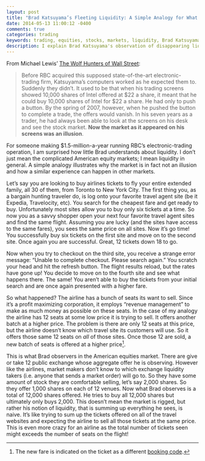 ```yaml
---
layout: post
title: "Brad Katsuyama’s Fleeting Liquidity: A Simple Analogy for What He Sees"
date: 2014-05-13 11:00:12 -0400
comments: true
categories: trading
keywords: trading, equities, stocks, markets, liquidity, Brad Katsuyama, Flash Boys, Michael Lewis, Wolf Hunters of Wall Street
description: I explain Brad Katsuyama's observation of disappearing liquidity in American stock markets.
---
```

From Michael Lewis’ [The Wolf Hunters of Wall Street](http://www.nytimes.com/2014/04/06/magazine/flash-boys-michael-lewis.html):

>Before RBC acquired this supposed state-of-the-art electronic-trading firm, Katsuyama’s computers worked as he expected them to. Suddenly they didn’t. It used to be that when his trading screens showed 10,000 shares of Intel offered at $22 a share, it meant that he could buy 10,000 shares of Intel for $22 a share. He had only to push a button. By the spring of 2007, however, when he pushed the button to complete a trade, the offers would vanish. In his seven years as a trader, he had always been able to look at the screens on his desk and see the stock market. **Now the market as it appeared on his screens was an illusion**.

For someone making $1.5-million-a-year running RBC’s  electronic-trading operation, I am surprised how little Brad understands about liquidity. I don’t just mean the complicated American equity markets; I mean liquidity in general. A simple analogy illustrates why the market is in fact not an illusion and how a similar experience can happen in other markets.

Let’s say you are looking to buy airlines tickets to fly your entire extended family, all 30 of them, from Toronto to New York City. The first thing you, as a bargain hunting traveler do, is log onto your favorite travel agent site (be it Expedia, Travelocity, etc). You search for the cheapest fare and get ready to buy. Unfortunately most sites allow you to buy only six tickets at a time. So now you as a savvy shopper open your next four favorite travel agent sites and find the same flight. Assuming you are lucky (and the sites have access to the same fares), you sees the same price on all sites. Now it’s go time! You successfully buy six tickets on the first site and move on to the second site. Once again you are successful.  Great, 12 tickets down 18 to go. 

Now when you try to checkout on the third site, you receive a strange error message: “Unable to complete checkout. Please search again.” You scratch your head and hit the refresh button. The flight results reload, but the rates have gone up! You decide to move on to the fourth site and see what happens there. The same! You aren’t able to buy the tickets from your initial search and are once again presented with a higher fare.

So what happened? The airline has a bunch of seats its want to sell. Since it’s a profit maximizing corporation, it employs “revenue management” to make as much money as possible on these seats. In the case of my analogy the airline has 12 seats at some low price it is trying to sell. It offers another batch at a higher price. The problem is there are only 12 seats at this price, but the airline doesn’t know which travel site its customers will use. So it offers those same 12 seats on _all_ of those sites.  Once those 12 are sold, a new batch of seats is offered at a higher price[^booking_code].

[^booking_code]: The new fare is indicated on the ticket as a different [booking code](https://en.wikipedia.org/wiki/Fare_basis_code#Booking_codes).

This is what Brad observers in the American equities market. There are give or take 12 public exchange whose aggregate offer he is observing. However like the airlines, market makers don’t know to which exchange liquidity takers (i.e. anyone that sends a market order) will go to. So they have some amount of stock they are comfortable selling, let’s say 2,000 shares. So they offer 1,000 shares on each of 12 venues. Now what Brad observes is a total of 12,000 shares offered. He tries to buy all 12,000 shares but ultimately only buys 2,000. This doesn’t mean the market is rigged, but rather his notion of liquidity, that is summing up everything he sees, is naive. It’s like trying to sum up the tickets offered on all of the travel websites and expecting the airline to sell all those tickets at the same price. This is even more crazy for an airline as the total number of tickets seen might exceeds the number of seats on the flight!

